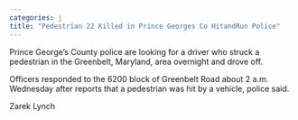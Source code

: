 ```yaml
---
categories: j
title: "Pedestrian 22 Killed in Prince Georges Co HitandRun Police"
---
```


Prince George’s County police are looking for a driver who struck a pedestrian in the Greenbelt, Maryland, area overnight and drove off.



Officers responded to the 6200 block of Greenbelt Road about 2 a.m. Wednesday after reports that a pedestrian was hit by a vehicle, police said.



Zarek Lynch